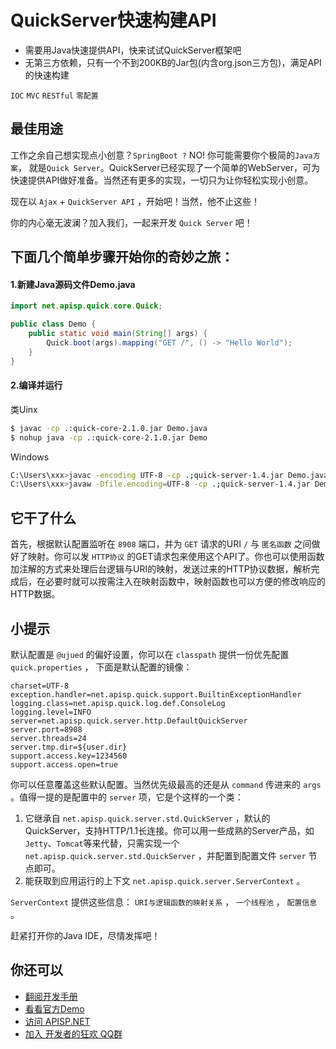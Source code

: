 # QuickServer快速构建API

* 需要用Java快速提供API，快来试试QuickServer框架吧
* 无第三方依赖，只有一个不到200KB的Jar包(内含org.json三方包)，满足API的快速构建

`IOC` `MVC` `RESTful` `零配置`

## 最佳用途
工作之余自己想实现点小创意？`SpringBoot ?` NO! 你可能需要你个极简的`Java方案`， 就是`Quick Server`。QuickServer已经实现了一个简单的WebServer，可为快速提供API做好准备。当然还有更多的实现，一切只为让你轻松实现小创意。

现在以 `Ajax` + `QuickServer API` ，开始吧！当然，他不止这些！

你的内心毫无波澜？加入我们，一起来开发 `Quick Server` 吧！

## 下面几个简单步骤开始你的奇妙之旅：

#### 1.新建Java源码文件Demo.java
```java
import net.apisp.quick.core.Quick;

public class Demo {
    public static void main(String[] args) {
        Quick.boot(args).mapping("GET /", () -> "Hello World");
    }
}
```

#### 2.编译并运行
类Uinx
```bash
$ javac -cp .:quick-core-2.1.0.jar Demo.java
$ nohup java -cp .:quick-core-2.1.0.jar Demo
```

Windows
```bash
C:\Users\xxx>javac -encoding UTF-8 -cp .;quick-server-1.4.jar Demo.java
C:\Users\xxx>javaw -Dfile.encoding=UTF-8 -cp .;quick-server-1.4.jar Demo
```

## 它干了什么
首先，根据默认配置监听在 `8908` 端口，并为 `GET` 请求的URI `/` 与 `匿名函数` 之间做好了映射。你可以发 `HTTP协议` 的GET请求包来使用这个API了。你也可以使用函数加注解的方式来处理后台逻辑与URI的映射，发送过来的HTTP协议数据，解析完成后，在必要时就可以按需注入在映射函数中，映射函数也可以方便的修改响应的HTTP数据。

## 小提示
默认配置是 `@ujued` 的偏好设置，你可以在 `classpath` 提供一份优先配置 `quick.properties` ， 下面是默认配置的镜像：
```
charset=UTF-8
exception.handler=net.apisp.quick.support.BuiltinExceptionHandler
logging.class=net.apisp.quick.log.def.ConsoleLog
logging.level=INFO
server=net.apisp.quick.server.http.DefaultQuickServer
server.port=8908
server.threads=24
server.tmp.dir=${user.dir}
support.access.key=1234560
support.access.open=true
```
你可以任意覆盖这些默认配置。当然优先级最高的还是从 `command` 传进来的 `args` 。值得一提的是配置中的 `server` 项，它是个这样的一个类：

1. 它继承自 `net.apisp.quick.server.std.QuickServer` ，默认的QuickServer，支持HTTP/1.1长连接。你可以用一些成熟的Server产品，如`Jetty`、`Tomcat`等来代替，只需实现一个 `net.apisp.quick.server.std.QuickServer` ，并配置到配置文件 `server` 节点即可。
2. 能获取到应用运行的上下文 `net.apisp.quick.server.ServerContext` 。

`ServerContext` 提供这些信息： `URI与逻辑函数的映射关系` ， `一个线程池` ，  `配置信息` 。

赶紧打开你的Java IDE，尽情发挥吧！

## 你还可以
* [翻阅开发手册](MANUAL.md)  
* [看看官方Demo](https://gitee.com/ujued/DemoBasedQuickServer)
* [访问 APISP.NET](https://apisp.net)
* [加入 开发者的狂欢 QQ群](https://jq.qq.com/?_wv=1027&k=5ZVMI8a)
